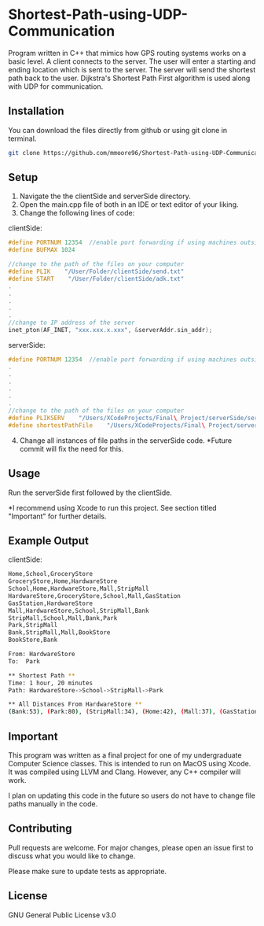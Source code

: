 # Shortest-Path-using-UDP-Communication

Program written in C++ that mimics how GPS routing systems works on a basic level. A client connects to the server. The user will enter a starting and ending location which is sent to the server. The server will send the shortest path back to the user. Dijkstra's Shortest Path First algorithm is used along with UDP for communication.

## Installation

You can download the files directly from github or using git clone in terminal.

```bash
git clone https://github.com/mmoore96/Shortest-Path-using-UDP-Communication.git
```

## Setup
1. Navigate the the clientSide and serverSide directory.
2. Open the main.cpp file of both in an IDE or text editor of your liking.
3. Change the following lines of code:

clientSide:
```C++
#define PORTNUM 12354  //enable port forwarding if using machines outside your LAN.
#define BUFMAX 1024    

//change to the path of the files on your computer
#define PLIK    "/User/Folder/clientSide/send.txt"
#define START    "/User/Folder/clientSide/adk.txt"
.
.
.
.
.
//change to IP address of the server
inet_pton(AF_INET, "xxx.xxx.x.xxx", &serverAddr.sin_addr);
```


serverSide:
```C++
#define PORTNUM 12354  //enable port forwarding if using machines outside your LAN.
.
.
.
.
.
.
//change to the path of the files on your computer
#define PLIKSERV    "/Users/XCodeProjects/Final\ Project/serverSide/serverSide/toServer.txt"
#define shortestPathFile    "/Users/XCodeProjects/Final\ Project/serverSide/serverSide/toClient.txt"
```
4. Change all instances of file paths in the serverSide code. *Future commit will fix the need for this.

## Usage

Run the serverSide first followed by the clientSide.

*I recommend using Xcode to run this project. See section titled "Important" for further details.


## Example Output

clientSide:
```bash
Home,School,GroceryStore
GroceryStore,Home,HardwareStore
School,Home,HardwareStore,Mall,StripMall
HardwareStore,GroceryStore,School,Mall,GasStation
GasStation,HardwareStore
Mall,HardwareStore,School,StripMall,Bank
StripMall,School,Mall,Bank,Park
Park,StripMall
Bank,StripMall,Mall,BookStore
BookStore,Bank

From: HardwareStore
To:  Park

** Shortest Path **
Time: 1 hour, 20 minutes
Path: HardwareStore->School->StripMall->Park

** All Distances From HardwareStore **
(Bank:53), (Park:80), (StripMall:34), (Home:42), (Mall:37), (GasStation:2), (HardwareStore:0), (School:4), (BookStore:63), (GroceryStore:16)
```

## Important
This program was written as a final project for one of my undergraduate Computer Science classes.
This is intended to run on MacOS using Xcode. It was compiled using LLVM and Clang. However, any C++ compiler will work.

I plan on updating this code in the future so users do not have to change file paths manually in the code.

## Contributing
Pull requests are welcome. For major changes, please open an issue first to discuss what you would like to change.

Please make sure to update tests as appropriate.

## License
GNU General Public License v3.0
